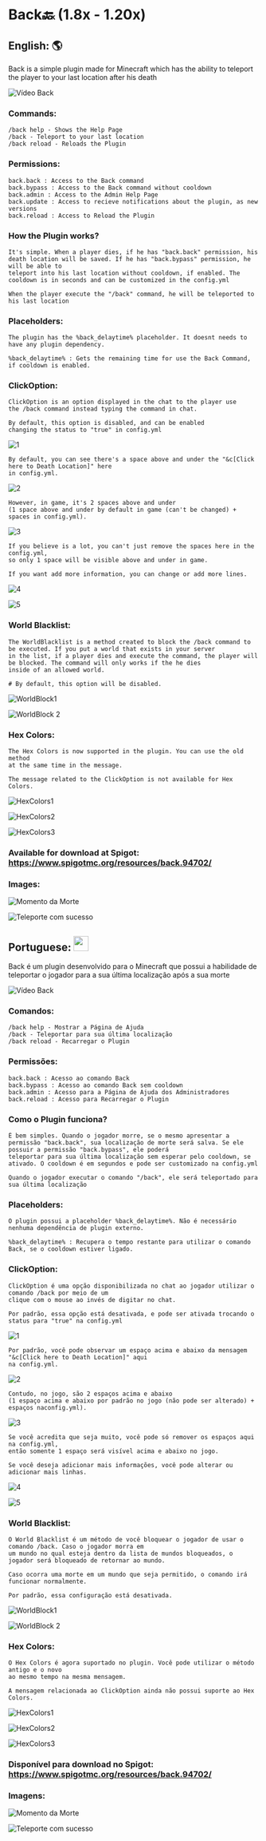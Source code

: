 # Back🔙 (1.8x - 1.20x)

## English: :earth_americas:
Back is a simple plugin made for Minecraft which has the ability to teleport the player to your last location after his death

![Vídeo Back](https://github.com/GFelberg/Back/assets/41524430/8ae7425d-3dc9-4fc2-8c78-1559dca88e46)

### Commands:
    /back help - Shows the Help Page
    /back - Teleport to your last location
    /back reload - Reloads the Plugin
  
### Permissions:
    back.back : Access to the Back command
    back.bypass : Access to the Back command without cooldown
    back.admin : Access to the Admin Help Page
    back.update : Access to recieve notifications about the plugin, as new versions
    back.reload : Access to Reload the Plugin
    
### How the Plugin works?
    It's simple. When a player dies, if he has "back.back" permission, his death location will be saved. If he has "back.bypass" permission, he will be able to
    teleport into his last location without cooldown, if enabled. The cooldown is in seconds and can be customized in the config.yml
    
    When the player execute the "/back" command, he will be teleported to his last location 

### Placeholders:
    The plugin has the %back_delaytime% placeholder. It doesnt needs to have any plugin dependency.

    %back_delaytime% : Gets the remaining time for use the Back Command, if cooldown is enabled.

### ClickOption:
    ClickOption is an option displayed in the chat to the player use
    the /back command instead typing the command in chat.
    
    By default, this option is disabled, and can be enabled
    changing the status to "true" in config.yml

![1](https://github.com/GFelberg/Back/assets/41524430/482a2079-cffe-4c5c-9958-bb991328078a)
    
    By default, you can see there's a space above and under the "&c[Click here to Death Location]" here
    in config.yml.

![2](https://github.com/GFelberg/Back/assets/41524430/219d80a5-5025-424f-b89b-dc916d122019)

    However, in game, it's 2 spaces above and under
    (1 space above and under by default in game (can't be changed) + spaces in config.yml).

![3](https://github.com/GFelberg/Back/assets/41524430/c773ae54-54d7-40c0-9742-4d395795e61c)

    If you believe is a lot, you can't just remove the spaces here in the config.yml, 
    so only 1 space will be visible above and under in game.

    If you want add more information, you can change or add more lines.
    
![4](https://github.com/GFelberg/Back/assets/41524430/ca8058ed-e6cb-4646-883a-886424de50a6)

![5](https://github.com/GFelberg/Back/assets/41524430/82ba0361-fbb5-453c-84c8-4ce6a96a8423)

### World Blacklist:
    The WorldBlacklist is a method created to block the /back command to be executed. If you put a world that exists in your server 
    in the list, if a player dies and execute the command, the player will be blocked. The command will only works if the he dies 
    inside of an allowed world.

    # By default, this option will be disabled.

![WorldBlock1](https://github.com/GFelberg/Back/assets/41524430/57cd7f81-1301-4cd6-8f5d-c97eb174e540)

![WorldBlock 2](https://github.com/GFelberg/Back/assets/41524430/723948b0-4485-440d-afe1-41c8977411ae)

### Hex Colors:
    The Hex Colors is now supported in the plugin. You can use the old method
    at the same time in the message.

    The message related to the ClickOption is not available for Hex Colors.
    
![HexColors1](https://github.com/GFelberg/Back/assets/41524430/0755ad40-d38f-458b-8abd-51fb4c397cc3)

![HexColors2](https://github.com/GFelberg/Back/assets/41524430/b486f535-a762-4abd-99e2-b8303d5b3f7a)

![HexColors3](https://github.com/GFelberg/Back/assets/41524430/5efc3153-5ebf-495a-8027-8e73fad88aeb)

### Available for download at Spigot: https://www.spigotmc.org/resources/back.94702/

### Images:
![Momento da Morte](https://github.com/GFelberg/Back/assets/41524430/15258d5d-fb33-4e3b-86bd-08400d632cac)

![Teleporte com sucesso](https://github.com/GFelberg/Back/assets/41524430/afb8ec71-ec02-48c7-8f40-8af248d0aba5)

## Portuguese: <img src="https://github.com/GFelberg/Back/assets/41524430/fa9d383c-09a8-4301-ad34-90e0e6df12fe" width="30" height="30">
Back é um plugin desenvolvido para o Minecraft que possui a habilidade de teleportar o jogador para a sua última localização após a sua morte

![Vídeo Back](https://github.com/GFelberg/Back/assets/41524430/8ae7425d-3dc9-4fc2-8c78-1559dca88e46)

### Comandos:
    /back help - Mostrar a Página de Ajuda
    /back - Teleportar para sua última localização
    /back reload - Recarregar o Plugin
  
### Permissões:
    back.back : Acesso ao comando Back
    back.bypass : Acesso ao comando Back sem cooldown
    back.admin : Acesso para a Página de Ajuda dos Administradores
    back.reload : Acesso para Recarregar o Plugin
  
### Como o Plugin funciona?
    É bem simples. Quando o jogador morre, se o mesmo apresentar a permissão "back.back", sua localização de morte será salva. Se ele possuir a permissão "back.bypass", ele poderá
    teleportar para sua última localização sem esperar pelo cooldown, se ativado. O cooldown é em segundos e pode ser customizado na config.yml
    
    Quando o jogador executar o comando "/back", ele será teleportado para sua última localização

### Placeholders:
    O plugin possui a placeholder %back_delaytime%. Não é necessário nenhuma dependência de plugin externo.

    %back_delaytime% : Recupera o tempo restante para utilizar o comando Back, se o cooldown estiver ligado.

### ClickOption:
    ClickOption é uma opção disponibilizada no chat ao jogador utilizar o comando /back por meio de um 
    clique com o mouse ao invés de digitar no chat.
    
    Por padrão, essa opção está desativada, e pode ser ativada trocando o status para "true" na config.yml

![1](https://github.com/GFelberg/Back/assets/41524430/482a2079-cffe-4c5c-9958-bb991328078a)
    
    Por padrão, você pode observar um espaço acima e abaixo da mensagem "&c[Click here to Death Location]" aqui
    na config.yml.

![2](https://github.com/GFelberg/Back/assets/41524430/219d80a5-5025-424f-b89b-dc916d122019)

    Contudo, no jogo, são 2 espaços acima e abaixo
    (1 espaço acima e abaixo por padrão no jogo (não pode ser alterado) + espaços naconfig.yml).

![3](https://github.com/GFelberg/Back/assets/41524430/c773ae54-54d7-40c0-9742-4d395795e61c)

    Se você acredita que seja muito, você pode só remover os espaços aqui na config.yml, 
    então somente 1 espaço será visível acima e abaixo no jogo.

    Se você deseja adicionar mais informações, você pode alterar ou adicionar mais linhas.
    
![4](https://github.com/GFelberg/Back/assets/41524430/ca8058ed-e6cb-4646-883a-886424de50a6)

![5](https://github.com/GFelberg/Back/assets/41524430/82ba0361-fbb5-453c-84c8-4ce6a96a8423)

### World Blacklist:
    O World Blacklist é um método de você bloquear o jogador de usar o comando /back. Caso o jogador morra em
    um mundo no qual esteja dentro da lista de mundos bloqueados, o jogador será bloqueado de retornar ao mundo.

    Caso ocorra uma morte em um mundo que seja permitido, o comando irá funcionar normalmente.

    Por padrão, essa configuração está desativada.
    
![WorldBlock1](https://github.com/GFelberg/Back/assets/41524430/57cd7f81-1301-4cd6-8f5d-c97eb174e540)

![WorldBlock 2](https://github.com/GFelberg/Back/assets/41524430/723948b0-4485-440d-afe1-41c8977411ae)

### Hex Colors:
    O Hex Colors é agora suportado no plugin. Você pode utilizar o método antigo e o novo
    ao mesmo tempo na mesma mensagem.

    A mensagem relacionada ao ClickOption ainda não possui suporte ao Hex Colors.
    
![HexColors1](https://github.com/GFelberg/Back/assets/41524430/0755ad40-d38f-458b-8abd-51fb4c397cc3)

![HexColors2](https://github.com/GFelberg/Back/assets/41524430/b486f535-a762-4abd-99e2-b8303d5b3f7a)

![HexColors3](https://github.com/GFelberg/Back/assets/41524430/5efc3153-5ebf-495a-8027-8e73fad88aeb)

### Disponível para download no Spigot: https://www.spigotmc.org/resources/back.94702/

### Imagens:
![Momento da Morte](https://github.com/GFelberg/Back/assets/41524430/15258d5d-fb33-4e3b-86bd-08400d632cac)

![Teleporte com sucesso](https://github.com/GFelberg/Back/assets/41524430/afb8ec71-ec02-48c7-8f40-8af248d0aba5)
